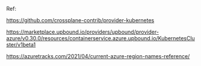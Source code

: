 
Ref:

https://github.com/crossplane-contrib/provider-kubernetes

https://marketplace.upbound.io/providers/upbound/provider-azure/v0.30.0/resources/containerservice.azure.upbound.io/KubernetesCluster/v1beta1

https://azuretracks.com/2021/04/current-azure-region-names-reference/

